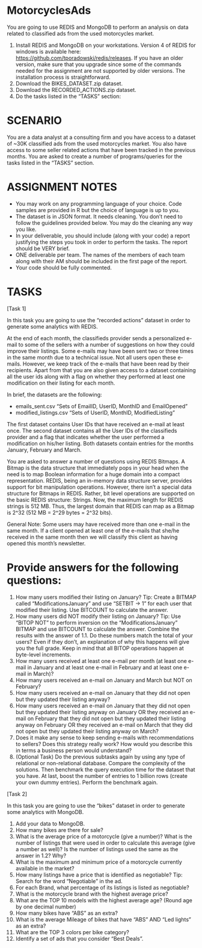 # MotorcyclesAds

You are going to use REDIS and MongoDB to perform an analysis on data related to classified ads from the used motorcycles market.

1.	Install REDIS and MongoDB on your workstations. Version 4 of REDIS for windows is available here: https://github.com/tporadowski/redis/releases. If you have an older version, make sure that you upgrade since some of the commands needed for the assignment are not supported by older versions. The installation process is straightforward.
2.	Download the BIKES_DATASET.zip dataset. 
3.	Download the RECORDED_ACTIONS.zip dataset.
4.	Do the tasks listed in the “TASKS” section: 

# SCENARIO

You are a data analyst at a consulting firm and you have access to a dataset of ~30K classified ads from the used motorcycles market. You also have access to some seller related actions that have been tracked in the previous months. You are asked to create a number of programs/queries for the tasks listed in the “TASKS” section.


# ASSIGNMENT NOTES

-	You may work on any programming language of your choice. Code samples are provided in R but the choice of language is up to you. 
-	The dataset is in JSON format. It needs cleaning. You don’t need to follow the guidelines provided below. You may do the cleaning any way you like.
-	In your deliverable, you should include (along with your code) a report justifying the steps you took in order to perform the tasks. The report should be VERY brief.
-	ONE deliverable per team. The names of the members of each team along with their AM should be included in the first page of the report.
-	Your code should be fully commented.

# TASKS

[Task 1]

In this task you are going to use the “recorded actions” dataset in order to generate some analytics with REDIS.

At the end of each month, the classifieds provider sends a personalized e-mail to some of the sellers with a number of suggestions on how they could improve their listings. Some e-mails may have been sent two or three times in the same month due to a technical issue. Not all users open these e-mails. However, we keep track of the e-mails that have been read by their recipients. Apart from that you are also given access to a dataset containing all the user ids along with a flag on whether they performed at least one modification on their listing for each month.

In brief, the datasets are the following:
-	emails_sent.csv “Sets of EmailID, UserID, MonthID and EmailOpened”
-	modified_listings.csv “Sets of UserID, MonthID, ModifiedListing”

The first dataset contains User IDs that have received an e-mail at least once. The second dataset contains all the User IDs of the classifieds provider and a flag that indicates whether the user performed a modification on his/her listing. Both datasets contain entries for the months January, February and March.

You are asked to answer a number of questions using REDIS Bitmaps. A Bitmap is the data structure that immediately pops in your head when the need is to map Boolean information for a huge domain into a compact representation. REDIS, being an in-memory data structure server, provides support for bit manipulation operations. However, there isn’t a special data structure for Bitmaps in REDIS. Rather, bit level operations are supported on the basic REDIS structure: Strings. Now, the maximum length for REDIS strings is 512 MB. Thus, the largest domain that REDIS can map as a Bitmap is 2^32 (512 MB = 2^29 bytes = 2^32 bits).

General Note: Some users may have received more than one e-mail in the same month. If a client opened at least one of the e-mails that she/he received in the same month then we will classify this client as having opened this month’s newsletter.

# Provide answers for the following questions:

1. How many users modified their listing on January? 
Tip: Create a BITMAP called “ModificationsJanuary” and use “SETBIT -> 1” for each user that modified their listing. Use BITCOUNT to calculate the answer.
2. How many users did NOT modify their listing on January?
Tip: Use “BITOP NOT” to perform inversion on the “ModificationsJanuary” BITMAP and use BITCOUNT to calculate the answer. Combine the results with the answer of 1.1. Do these numbers match the total of your users? Even if they don’t, an explanation of why this happens will give you the full grade. Keep in mind that all BITOP operations happen at byte-level increments.
3. How many users received at least one e-mail per month (at least one e-mail in January and at least one e-mail in February and at least one e-mail in March)?
4. How many users received an e-mail on January and March but NOT on February?
5. How many users received an e-mail on January that they did not open but they updated their listing anyway?
6. How many users received an e-mail on January that they did not open but they updated their listing anyway on January OR they received an e-mail on February that they did not open but they updated their listing anyway on February OR they received an e-mail on March that they did not open but they updated their listing anyway on March?
7. Does it make any sense to keep sending e-mails with recommendations to sellers? Does this strategy really work? How would you describe this in terms a business person would understand?
8. (Optional Task) Do the previous subtasks again by using any type of relational or non-relational database. Compare the complexity of the solutions. Then benchmark the query execution time for the dataset that you have. At last, boost the number of entries to 1 billion rows (create your own dummy entries). Perform the benchmark again.

[Task 2]

In this task you are going to use the “bikes” dataset in order to generate some analytics with MongoDB.

1. Add your data to MongoDB.
2. How many bikes are there for sale?
3. What is the average price of a motorcycle (give a number)? What is the number of listings that were used in order to calculate this average (give a number as well)? Is the number of listings used the same as the answer in 1.2? Why?
4. What is the maximum and minimum price of a motorcycle currently available in the market?
5. How many listings have a price that is identified as negotiable? Tip: Search for the word “Negotiable” in the ad.
6. For each Brand, what percentage of its listings is listed as negotiable?
7. What is the motorcycle brand with the highest average price?
8. What are the TOP 10 models with the highest average age? (Round age by one decimal number)
9. How many bikes have “ABS” as an extra? 
10. What is the average Mileage of bikes that have “ABS” AND “Led lights” as an extra?
11. What are the TOP 3 colors per bike category?
12.	Identify a set of ads that you consider “Best Deals”. 
